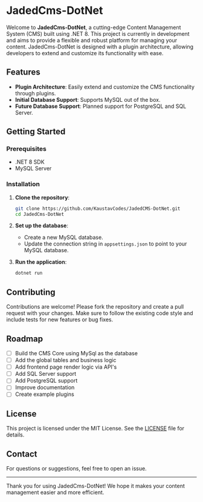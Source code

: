 # JadedCms-DotNet

Welcome to **JadedCms-DotNet**, a cutting-edge Content Management System (CMS) built using .NET 8. This project is currently in development and aims to provide a flexible and robust platform for managing your content. JadedCms-DotNet is designed with a plugin architecture, allowing developers to extend and customize its functionality with ease.

## Features

- **Plugin Architecture**: Easily extend and customize the CMS functionality through plugins.
- **Initial Database Support**: Supports MySQL out of the box.
- **Future Database Support**: Planned support for PostgreSQL and SQL Server.

## Getting Started

### Prerequisites

- .NET 8 SDK
- MySQL Server

### Installation

1. **Clone the repository**:
   ```sh
   git clone https://github.com/KaustavCodes/JadedCMS-DotNet.git
   cd JadedCms-DotNet
   ```

2. **Set up the database**:
   - Create a new MySQL database.
   - Update the connection string in `appsettings.json` to point to your MySQL database.

3. **Run the application**:
   ```sh
   dotnet run
   ```

## Contributing

Contributions are welcome! Please fork the repository and create a pull request with your changes. Make sure to follow the existing code style and include tests for new features or bug fixes.

## Roadmap

- [ ] Build the CMS Core using MySql as the database
- [ ] Add the global tables and business logic
- [ ] Add frontend page render logic via API's
- [ ] Add SQL Server support
- [ ] Add PostgreSQL support
- [ ] Improve documentation
- [ ] Create example plugins

## License

This project is licensed under the MIT License. See the [LICENSE](LICENSE) file for details.

## Contact

For questions or suggestions, feel free to open an issue.

---

Thank you for using JadedCms-DotNet! We hope it makes your content management easier and more efficient.